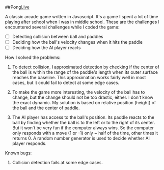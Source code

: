 ##Pong[Live](http://peida2015.github.io/pong/pong.html)

A classic arcade game written in Javascript.  It's a game I spent a lot of time playing after school when I was in middle school.  These are the challenges I encountered several challenges while I coded the game:
- [ ] Detecting collision between ball and paddles
- [ ] Deciding how the ball's velocity changes when it hits the paddle
- [ ] Deciding how the AI player reacts

How I solved the problems:

1. To detect collision, I approximated detection by checking if the center of the ball is within the range of the paddle's length when its outer surface reaches the baseline.  This approximation works fairly well in most cases, but it could fail to detect at some edge cases.

2. To make the game more interesting, the velocity of the ball has to change, but the change should not be too drastic, either.  I don't know the exact dynamic.  My solution is based on relative position (height) of the ball and the center of paddle.

3. The AI player has access to the ball's position.  Its paddle reacts to the ball by finding whether the ball is to the left or to the right of its center.  But it won't be very fun if the computer always wins.  So the computer only responds with a move (1 or -1) only ~ half of the time, other times it returns 0.  A random number generator is used to decide whether AI player responds.



Known bugs:

1. Collision detection fails at some edge cases.
